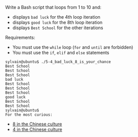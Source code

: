 Write a Bash script that loops from 1 to 10 and:
- displays ```bad luck``` for the 4th loop iteration
- displays ```good luck``` for the 8th loop iteration
- displays ```Best School``` for the other iterations

Requirements:

- You must use the ```while``` loop (```for``` and ```until``` are forbidden)
- You must use the ```if```, ```elif``` and ```else``` statements
```
sylvain@ubuntu$ ./5-4_bad_luck_8_is_your_chance
Best School
Best School
Best School
bad luck
Best School
Best School
Best School
good luck
Best School
Best School
sylvain@ubuntu$ 
For the most curious:
```
- [8 in the Chinese culture]()
- [4 in the Chinese culture]()
